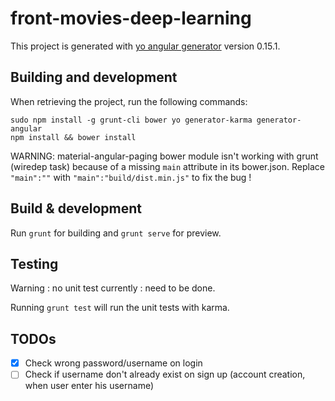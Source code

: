 # front-movies-deep-learning

This project is generated with [yo angular generator](https://github.com/yeoman/generator-angular)
version 0.15.1.

## Building and development

When retrieving the project, run the following commands:

	sudo npm install -g grunt-cli bower yo generator-karma generator-angular
	npm install && bower install

WARNING: material-angular-paging bower module isn't working with grunt (wiredep task) because of a missing `main` attribute in its bower.json. Replace `"main":""` with `"main":"build/dist.min.js"` to fix the bug !

## Build & development

Run `grunt` for building and `grunt serve` for preview.

## Testing
Warning : no unit test currently : need to be done.

Running `grunt test` will run the unit tests with karma.

## TODOs

- [x] Check wrong password/username on login
- [ ] Check if username don't already exist on sign up (account creation, when user enter his username)